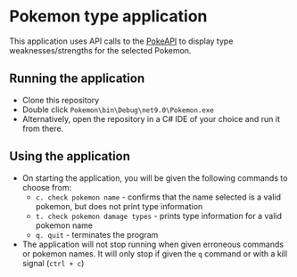 # Pokemon type application
This application uses API calls to the [PokeAPI](https://pokeapi.co/) to display type weaknesses/strengths for the selected Pokemon.

## Running the application
- Clone this repository
- Double click `Pokemon\bin\Debug\net9.0\Pokemon.exe`
- Alternatively, open the repository in a C# IDE of your choice and run it from there. 

## Using the application
- On starting the application, you will be given the following commands to choose from:
    - `c. check pokemon name` - confirms that the name selected is a valid pokemon, but does not print type information
    - `t. check pokemon damage types` - prints type information for a valid pokemon name
    - `q. quit` - terminates the program 
- The application will not stop running when given erroneous commands or pokemon names. It will only stop if given the `q` command or with a kill signal (`ctrl + c`)